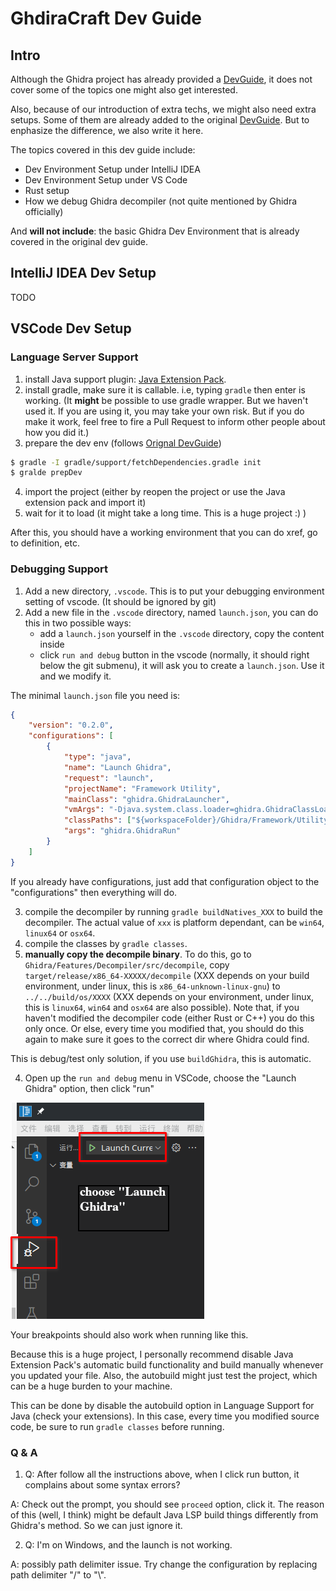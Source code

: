 # GhdiraCraft Dev Guide

## Intro

Although the Ghidra project has already provided a [DevGuide](../DevGuide.md), it does not cover some
of the topics one might also get interested.

Also, because of our introduction of extra techs, we might also need extra setups. Some of them are
already added to the original [DevGuide](../DevGuide.md). But to enphasize the difference, we also
write it here.

The topics covered in this dev guide include:

- Dev Environment Setup under IntelliJ IDEA
- Dev Environment Setup under VS Code
- Rust setup
- How we debug Ghidra decompiler (not quite mentioned by Ghidra officially)

And **will not include**: the basic Ghidra Dev Environment that is already covered in the original
dev guide.

## IntelliJ IDEA Dev Setup

TODO

## VSCode Dev Setup

### Language Server Support

1. install Java support plugin: [Java Extension Pack](https://marketplace.visualstudio.com/items?itemName=vscjava.vscode-java-pack).
2. install gradle, make sure it is callable. i.e, typing `gradle` then enter is working. (It **might** be possible
to use gradle wrapper. But we haven't used it. If you are using it, you may take your own risk. But if you do make
it work, feel free to fire a Pull Request to inform other people about how you did it.)
3. prepare the dev env (follows [Orignal DevGuide](../DevGuide.md))

```bash
$ gradle -I gradle/support/fetchDependencies.gradle init
$ gralde prepDev
```

4. import the project (either by reopen the project or use the Java extension pack and import it)
5. wait for it to load (it might take a long time. This is a huge project :) )

After this, you should have a working environment that you can do xref, go to definition, etc.

### Debugging Support

1. Add a new directory, `.vscode`. This is to put your debugging environment setting of vscode.
(It should be ignored by git)
2. Add a new file in the `.vscode` directory, named `launch.json`, you can do this in two
possible ways:
    - add a `launch.json` yourself in the `.vscode` directory, copy the content inside
    - click `run and debug` button in the vscode (normally, it should right below the git submenu),
it will ask you to create a `launch.json`. Use it and we modify it.

The minimal `launch.json` file you need is:

```json
{
    "version": "0.2.0",
    "configurations": [
        {
            "type": "java",
            "name": "Launch Ghidra",
            "request": "launch",
            "projectName": "Framework Utility",
            "mainClass": "ghidra.GhidraLauncher",
            "vmArgs": "-Djava.system.class.loader=ghidra.GhidraClassLoader -DbinaryPath=build/classes/java/main:build/resources/main/:bin/default/::src/main/resources/",
            "classPaths": ["${workspaceFolder}/Ghidra/Framework/Utility/build/classes/java/main"],
            "args": "ghidra.GhidraRun"
        }
    ]
}
```

If you already have configurations, just add that configuration object to the "configurations" then
everything will do.

3. compile the decompiler by running `gradle buildNatives_XXX`
to build the decompiler. The actual value of `xxx` is platform dependant, can be `win64`, `linux64` or
`osx64`.
4. compile the classes by `gradle classes`.
5. **manually copy the decompile binary**. To do this, go to `Ghidra/Features/Decompiler/src/decompile`,
copy `target/release/x86_64-XXXXX/decompile` (XXX depends on your build environment, under linux, this is
`x86_64-unknown-linux-gnu`) to `../../build/os/XXXX` (XXX depends on your environment, under linux,
this is `linux64`, `win64` and `osx64` are also possible).
Note that, if you haven't modified the decompiler code (either Rust or C++) you do this only once.
Or else, every time you modified that, you should do this again to make sure it goes to the correct
dir where Ghidra could find.

This is debug/test only solution, if you use `buildGhidra`, this is automatic.

4. Open up the `run and debug` menu in VSCode, choose the "Launch Ghidra" option, then click "run"

![run and debug in vscode](./ghidracraft/imgs/DevGuide/vscode_debug.png)

Your breakpoints should also work when running like this.

Because this is a huge project, I personally recommend disable Java Extension Pack's automatic build
functionality and build manually whenever you updated your file.
Also, the autobuild might just test the project, which can be a huge burden to your machine.

This can be done by disable the autobuild option in Language Support for Java (check your extensions).
In this case, every time you modified source code, be sure to run `gradle classes` before running.

### Q & A

1. Q: After follow all the instructions above, when I click run button, it complains about some syntax
errors?

A: Check out the prompt, you should see `proceed` option, click it. The reason of this (well, I think)
might be default Java LSP build things differently from Ghidra's method. So we can just ignore it.

2. Q: I'm on Windows, and the launch is not working.

A: possibly path delimiter issue. Try change the configuration by replacing path delimiter "/" to "\\".